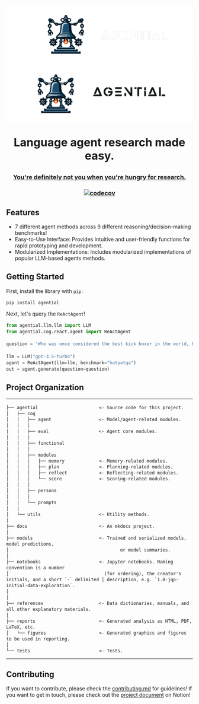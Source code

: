 
<h3 align="center">
  <img
    src="https://raw.githubusercontent.com/agential-ai/.github/main/profile/banner_dark.svg#gh-dark-mode-only"
  />
  <img
    src="https://raw.githubusercontent.com/agential-ai/.github/main/profile/banner_light.svg#gh-light-mode-only"
  />
</h3>

<h3 align="center">
  <p style="font-size:3.1415926535897932384626433832795028841971693993751058209749445923078164062862089986280348253421170679vw" align="center">Language agent research made easy.</p>
  <p align="center"><a href="https://www.youtube.com/watch?v=5syJjBQ_k6o">You're definitely not you when you're hungry for research.</a></p>
</h3>


<h3 align="center">

[![codecov](https://codecov.io/gh/agential-ai/agential/branch/main/graph/badge.svg)](https://codecov.io/gh/agential-ai/agential)
</h3>



## Features

- 7 different agent methods across 9 different reasoning/decision-making benchmarks!
- Easy-to-Use Interface: Provides intuitive and user-friendly functions for rapid prototyping and development.
- Modularized Implementations: Includes modularized implementations of popular LLM-based agents methods.


## Getting Started 

First, install the library with `pip`:

```
pip install agential
```

Next, let's query the `ReActAgent`!

```python
from agential.llm.llm import LLM
from agential.cog.react.agent import ReActAgent

question = 'Who was once considered the best kick boxer in the world, however he has been involved in a number of controversies relating to his "unsportsmanlike conducts" in the sport and crimes of violence outside of the ring?'

llm = LLM("gpt-3.5-turbo")
agent = ReActAgent(llm=llm, benchmark="hotpotqa")
out = agent.generate(question=question)
```


## Project Organization

------------

    ├── agential                       <- Source code for this project.
    │   ├── cog   
    │   │   ├── agent                  <- Model/agent-related modules.
    │   │   │   
    │   │   ├── eval                   <- Agent core modules.
    │   │   │   
    │   │   ├── functional                  
    │   │   │
    │   │   ├── modules           
    │   │   │   ├── memory             <- Memory-related modules.
    │   │   │   ├── plan               <- Planning-related modules.
    │   │   │   ├── reflect            <- Reflecting-related modules.
    │   │   │   └── score              <- Scoring-related modules.
    │   │   │
    │   │   ├── persona             
    │   │   │
    │   │   └── prompts             
    │   │
    │   └── utils                      <- Utility methods.
    │       
    ├── docs                           <- An mkdocs project.
    │
    ├── models                         <- Trained and serialized models, model predictions,
    │                                          or model summaries.
    │       
    ├── notebooks                      <- Jupyter notebooks. Naming convention is a number 
    │                                    (for ordering), the creator's initials, and a short `-` delimited │ description, e.g. `1.0-jqp-initial-data-exploration`.
    │  
    │
    ├── references                     <- Data dictionaries, manuals, and all other explanatory materials.
    │
    ├── reports                        <- Generated analysis as HTML, PDF, LaTeX, etc.
    │   └── figures                    <- Generated graphics and figures to be used in reporting.
    │
    └── tests                          <- Tests.

---------

## Contributing

If you want to contribute, please check the [contributing.md](https://github.com/alckasoc/agential/blob/main/CONTRIBUTING.md) for guidelines!
If you want to get in touch, please check out the [project document](https://equatorial-jobaria-9ad.notion.site/Project-Lifecycle-Management-70d65e9a76eb4c86b6aed007f717aa41?pvs=4) on Notion!